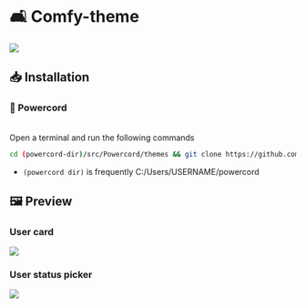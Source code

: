 # 🛋️ Comfy-theme
<img src="https://i.ibb.co/DLWY37G/comfy.png">

## 📥 Installation
### 🔌 Powercord

</br>Open a terminal and run the following commands
```sh
cd (powercord-dir)/src/Powercord/themes && git clone https://github.com/NYRI4/Comfy-theme
```
* `(powercord dir)` is frequently C:/Users/USERNAME/powercord

## 🖼️ Preview

### User card
<img src="https://i.ibb.co/vhxK5H6/comfy2.png">

### User status picker
<img src="https://i.ibb.co/nbvW9vK/comfy3.png">
